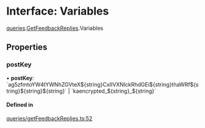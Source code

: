 # Interface: Variables

[queries](api/modules/queries.md).[GetFeedbackReplies](api/modules/queries.GetFeedbackReplies.md).Variables

## Properties

### postKey

• **postKey**: \`ag5zfmtoYW4tYWNhZGVteX$\{string}CxIIVXNlckRhdGEi$\{string}thaWRf$\{string}$\{string}$\{string}\` \| \`kaencrypted\_$\{string}\_$\{string}\`

#### Defined in

[queries/getFeedbackReplies.ts:52](https://github.com/bhavjitChauhan/khan-api/blob/b7f7b44b/src/queries/getFeedbackReplies.ts#L52)
